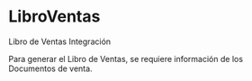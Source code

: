 # LibroVentas
Libro de Ventas Integración

Para generar el Libro de Ventas, se requiere información de los Documentos de venta.

